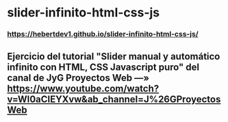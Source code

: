 # slider-infinito-html-css-js
### https://hebertdev1.github.io/slider-infinito-html-css-js/
## Ejercicio del tutorial  "Slider manual y automático infinito con HTML, CSS Javascript puro" del canal de JyG Proyectos Web —» https://www.youtube.com/watch?v=WI0aCIEYXvw&ab_channel=J%26GProyectosWeb
